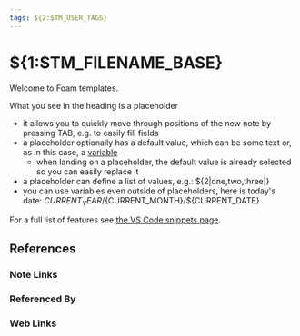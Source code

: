 ```yaml
---
tags: ${2:$TM_USER_TAGS}
---
```

# ${1:$TM_FILENAME_BASE}

Welcome to Foam templates.

What you see in the heading is a placeholder

- it allows you to quickly move through positions of the new note by pressing TAB,
e.g. to easily fill fields
- a placeholder optionally has a default value, which can be some text or, as in this case, a [variable](https://code.visualstudio.com/docs/editor/userdefinedsnippets#_variables)
  - when landing on a placeholder, the default value is already selected so you can easily replace it
- a placeholder can define a list of values, e.g.: ${2|one,two,three|}
- you can use variables even outside of placeholders, here is today's date: ${CURRENT_YEAR}/${CURRENT_MONTH}/${CURRENT_DATE}

For a full list of features see [the VS Code snippets page](https://code.visualstudio.com/docs/editor/userdefinedsnippets#_snippet-syntax).

## References

### Note Links

<!-- Hidden Reference Links Below Here -->

### Referenced By

<!-- Hidden Reference Links Below Here -->

### Web Links

<!-- Hidden Reference Links Below Here -->
